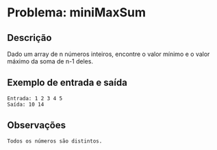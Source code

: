 # Problema: miniMaxSum

## Descrição
Dado um array de n números inteiros, encontre o valor mínimo e o valor máximo da soma de n-1 deles.

## Exemplo de entrada e saída

    Entrada: 1 2 3 4 5
    Saída: 10 14

## Observações
    Todos os números são distintos.
